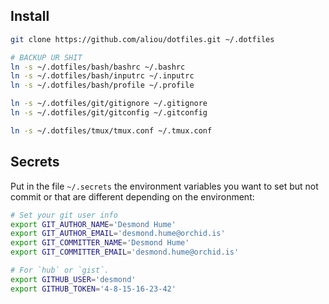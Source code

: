 ## Install

```sh
git clone https://github.com/aliou/dotfiles.git ~/.dotfiles

# BACKUP UR SHIT
ln -s ~/.dotfiles/bash/bashrc ~/.bashrc
ln -s ~/.dotfiles/bash/inputrc ~/.inputrc
ln -s ~/.dotfiles/bash/profile ~/.profile

ln -s ~/.dotfiles/git/gitignore ~/.gitignore
ln -s ~/.dotfiles/git/gitconfig ~/.gitconfig

ln -s ~/.dotfiles/tmux/tmux.conf ~/.tmux.conf
```

## Secrets

Put in the file `~/.secrets` the environment variables you want to set but not
commit or that are different depending on the environment:

```sh
# Set your git user info
export GIT_AUTHOR_NAME='Desmond Hume'
export GIT_AUTHOR_EMAIL='desmond.hume@orchid.is'
export GIT_COMMITTER_NAME='Desmond Hume'
export GIT_COMMITTER_EMAIL='desmond.hume@orchid.is'

# For `hub` or `gist`.
export GITHUB_USER='desmond'
export GITHUB_TOKEN='4-8-15-16-23-42'
```
